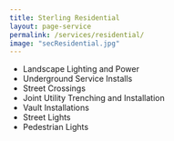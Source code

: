 ```yaml
---
title: Sterling Residential
layout: page-service
permalink: /services/residential/
image: "secResidential.jpg"
---
```


- Landscape Lighting and Power
- Underground Service Installs
- Street Crossings
- Joint Utility Trenching and Installation
- Vault Installations
- Street Lights
- Pedestrian Lights
